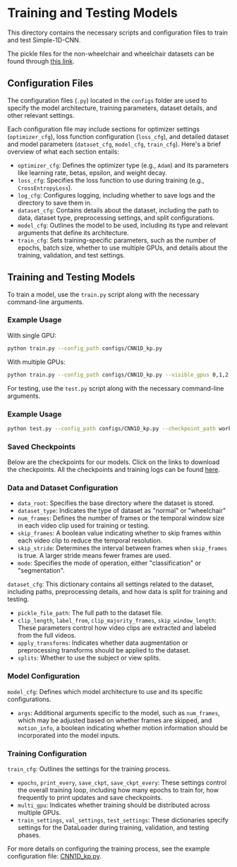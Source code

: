 # Training and Testing Models

This directory contains the necessary scripts and configuration files to train and test Simple-1D-CNN.

The pickle files for the non-wheelchair and wheelchair datasets can be found through [this link](https://drive.google.com/file/d/1SHKJDlHRIG36eWcjQRplsNQ9jGWrxbMp/view?usp=drive_link). 

## Configuration Files

The configuration files (`.py`) located in the `configs` folder are used to specify the model architecture, training parameters, dataset details, and other relevant settings.

Each configuration file may include sections for optimizer settings (`optimizer_cfg`), loss function configuration (`loss_cfg`), and detailed dataset and model parameters (`dataset_cfg`, `model_cfg`, `train_cfg`). Here's a brief overview of what each section entails:

- `optimizer_cfg`: Defines the optimizer type (e.g., `Adam`) and its parameters like learning rate, betas, epsilon, and weight decay.
- `loss_cfg`: Specifies the loss function to use during training (e.g., `CrossEntropyLoss`).
- `log_cfg`: Configures logging, including whether to save logs and the directory to save them in.
- `dataset_cfg`: Contains details about the dataset, including the path to data, dataset type, preprocessing settings, and split configurations.
- `model_cfg`: Outlines the model to be used, including its type and relevant arguments that define its architecture.
- `train_cfg`: Sets training-specific parameters, such as the number of epochs, batch size, whether to use multiple GPUs, and details about the training, validation, and test settings.


## Training and Testing Models

To train a model, use the `train.py` script along with the necessary command-line arguments.

### Example Usage

With single GPU:
```bash
python train.py --config_path configs/CNN1D_kp.py 
```

With multiple GPUs:
```bash
python train.py --config_path configs/CNN1D_kp.py --visible_gpus 0,1,2,3
```

For testing, use the `test.py` script along with the necessary command-line arguments.

### Example Usage

```bash
python test.py --config_path configs/CNN1D_kp.py --checkpoint_path work_dirs/CNN1D_kp/20240227-013900/_KeypointCNN1D_epoch_40.pt --visible_gpus 0
```

### Saved Checkpoints

Below are the checkpoints for our models. Click on the links to download the checkpoints. All the checkpoints and training logs can be found
[here](https://drive.google.com/drive/folders/1FQMkcwpDEKERniblIRIKN-yHYC8Yw_wo). 

<!-- | Checkpoint File                | Google Drive Link                                                                 |
|--------------------------------|------------------------------------------------------------------------------------|
| `CNN1D_kp.py`                  | [Download](https://drive.google.com/file/d/1Q_e7-fkXK8viRL3CfROmLM8TUiIwm9qn/view?usp=drive_link)|
| `CNN1D_kp_view.py`             | [Download](https://drive.google.com/file/d/1SJW3s143VOeSIrcMrO89smUmSN1sOL8S/view?usp=drive_link)|
| `CNN1D_wc_kp.py`               | [Download](https://drive.google.com/file/d/1SFtWEroCxPXbfi5QnvIrEmNktGmBMqzF/view?usp=drive_link)|
| `CNN1D_wc_kp_view.py`          | [Download](https://drive.google.com/file/d/17Qw3oUaPD6AC6lkkDR8z73TxMiKi0NPB/view?usp=drive_link)|
| `Skip_CNN1D_kp.py`             | [Download](https://drive.google.com/file/d/1dAWjZIUKduDLJLo9qBDeHPxCODod6O-X/view?usp=drive_link)|
| `Skip_CNN1D_kp_view.py`        | [Download](https://drive.google.com/file/d/1wFXsBDcPW5634x0WCsm6TT-xzehnakTO/view?usp=drive_link)|
| `Skip_CNN1D_wc_kp.py`          | [Download](https://drive.google.com/file/d/1swgQ7Rpe2tlVK5nQbH5BDFg5EiaGLSz8/view?usp=drive_link)|
| `Skip_CNN1D_wc_kp_view.py`     | [Download](https://drive.google.com/file/d/1P2s-c-Hug9U3ix2bD8Cx_X42iRDsrLFg/view?usp=drive_link)| -->


### Data and Dataset Configuration

- `data_root`: Specifies the base directory where the dataset is stored. 
- `dataset_type`: Indicates the type of dataset as "normal" or "wheelchair"
- `num_frames`: Defines the number of frames or the temporal window size in each video clip used for training or testing. 
- `skip_frames`: A boolean value indicating whether to skip frames within each video clip to reduce the temporal resolution.
- `skip_stride`: Determines the interval between frames when `skip_frames` is true. A larger stride means fewer frames are used.
- `mode`: Specifies the mode of operation, either "classification" or "segmentation".

`dataset_cfg`: This dictionary contains all settings related to the dataset, including paths, preprocessing details, and how data is split for training and testing.
- `pickle_file_path`: The full path to the dataset file.
- `clip_length`, `label_from`, `clip_majority_frames`, `skip_window_length`: These parameters control how video clips are extracted and labeled from the full videos.
- `apply_transforms`: Indicates whether data augmentation or preprocessing transforms should be applied to the dataset.
- `splits`: Whether to use the subject or view splits.

### Model Configuration

`model_cfg`: Defines which model architecture to use and its specific configurations.
- `args`: Additional arguments specific to the model, such as `num_frames`, which may be adjusted based on whether frames are skipped, and `motion_info`, a boolean indicating whether motion information should be incorporated into the model inputs.

### Training Configuration

`train_cfg`: Outlines the settings for the training process.
- `epochs`, `print_every`, `save_ckpt`, `save_ckpt_every`: These settings control the overall training loop, including how many epochs to train for, how frequently to print updates and save checkpoints.
- `multi_gpu`: Indicates whether training should be distributed across multiple GPUs.
- `train_settings`, `val_settings`, `test_settings`: These dictionaries specify settings for the DataLoader during training, validation, and testing phases. 


For more details on configuring the training process, see the example configuration file: [CNN1D_kp.py](./configs/CNN1D_kp.py).

